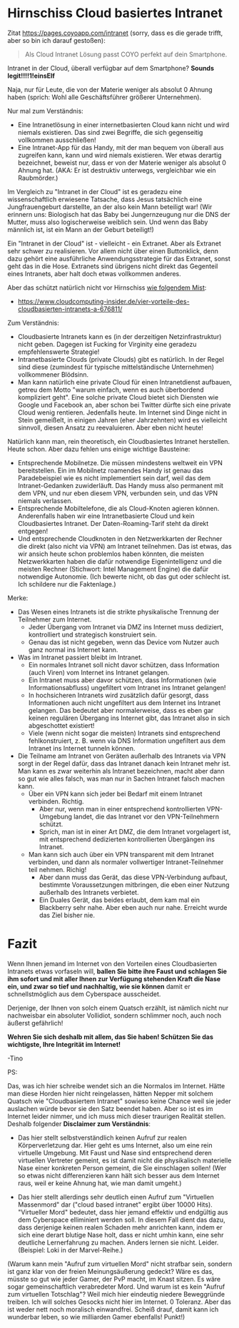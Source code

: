 # Hirnschiss Cloud basiertes Intranet

Zitat https://pages.coyoapp.com/intranet (sorry, dass es die gerade trifft, aber so bin ich darauf gestoßen):

> Als Cloud Intranet Lösung passt COYO perfekt auf dein Smartphone.

Intranet in der Cloud, überall verfügbar auf dem Smartphone?  **Sounds legit!!!!1!einsElf**

Naja, nur für Leute, die von der Materie weniger als absolut 0 Ahnung haben (sprich: Wohl alle Geschäftsführer größerer Unternehmen).

Nur mal zum Verständnis:

- Eine Intranetlösung in einer internetbasierten Cloud kann nicht und wird niemals existieren.  Das sind zwei Begriffe, die sich gegenseitig vollkommen ausschließen!
- Eine Intranet-App für das Handy, mit der man bequem von überall aus zugreifen kann, kann und wird niemals existieren.  Wer etwas derartig bezeichnet, beweist nur, dass er von der Materie weniger als absolut 0 Ahnung hat.  (AKA: Er ist destruktiv unterwegs, vergleichbar wie ein Raubmörder.)

Im Vergleich zu "Intranet in der Cloud" ist es geradezu eine wissenschaftlich erwiesene Tatsache, dass Jesus tatsächlich eine Jungfrauengeburt darstellte, an der also kein Mann beteiligt war!
(Wir erinnern uns:  Biologisch hat das Baby bei Jungernzeugung nur die DNS der Mutter, muss also logischerweise weiblich sein.  Und wenn das Baby männlich ist, ist ein Mann an der Geburt beteiligt!)

Ein "Intranet in der Cloud" ist - vielleicht - ein Extranet.  Aber als Extranet sehr schwer zu realisieren.
Vor allem nicht über einen Buttonklick, denn dazu gehört eine ausführliche Anwendungsstrategie für das Extranet, sonst geht das in die Hose.
Extranets sind übrigens nicht direkt das Gegenteil eines Intranets, aber halt doch etwas vollkommen anderes.

Aber das schützt natürlich nicht vor Hirnschiss [wie folgendem Mist](https://www.google.com/search?q=%22intranet%22+%22cloud%22):

- https://www.cloudcomputing-insider.de/vier-vorteile-des-cloudbasierten-intranets-a-676811/

Zum Verständnis:

- Cloudbasierte Intranets kann es (in der derzeitigen Netzinfrastruktur) nicht geben.  Dagegen ist Fucking for Virginity eine geradezu empfehlenswerte Strategie!
- Intranetbasierte Clouds (private Clouds) gibt es natürlich.  In der Regel sind diese (zumindest für typische mittelständische Unternehmen) vollkommener Blödsinn.
- Man kann natürlich eine private Cloud für einen Intranetdienst aufbauen, getreu dem Motto "warum einfach, wenn es auch überbordend kompliziert geht".  Eine solche private Cloud bietet sich Diensten wie Google und Facebook an, aber schon bei Twitter dürfte sich eine private Cloud wenig rentieren.  Jedenfalls heute.  Im Internet sind Dinge nicht in Stein gemeißelt, in einigen Jahren (eher Jahrzehnten) wird es vielleicht sinnvoll, diesen Ansatz zu reevaluieren.  Aber eben nicht heute!

Natürlich kann man, rein theoretisch, ein Cloudbasiertes Intranet herstellen.  Heute schon.  Aber dazu fehlen uns einige wichtige Bausteine:

- Entsprechende Mobilnetze.  Die müssen mindestens weltweit ein VPN bereitstellen.  Ein im Mobilnetz roamendes Handy ist genau das Paradebeispiel wie es nicht implementiert sein darf, weil das dem Intranet-Gedanken zuwiderläuft.  Das Handy muss also permanent mit dem VPN, und nur eben diesem VPN, verbunden sein, und das VPN niemals verlassen.
- Entsprechende Mobiltelefone, die als Cloud-Knoten agieren können.  Anderenfalls haben wir eine Intranetbasierte Cloud und kein Cloudbasiertes Intranet.  Der Daten-Roaming-Tarif steht da direkt entgegen!
- Und entsprechende Cloudknoten in den Netzwerkkarten der Rechner die direkt (also nicht via VPN) am Intranet teilnehmen.  Das ist etwas, das wir ansich heute schon problemlos haben könnten, die meisten Netzwerkkarten haben die dafür notwendige Eigenintelligenz und die meisten Rechner (Stichwort: Intel Management Engine) die dafür notwendige Autonomie.  (Ich bewerte nicht, ob das gut oder schlecht ist.  Ich schildere nur die Faktenlage.)

Merke:

- Das Wesen eines Intranets ist die strikte physikalische Trennung der Teilnehmer zum Internet.
  - Jeder Übergang vom Intranet via DMZ ins Internet muss dediziert, kontrolliert und strategisch konstruiert sein.
  - Genau das ist nicht gegeben, wenn das Device vom Nutzer auch ganz normal ins Internet kann.
- Was im Intranet passiert bleibt im Intranet.
  - Ein normales Intranet soll nicht davor schützen, dass Information (auch Viren) vom Internet ins Intranet gelangen.
  - Ein Intranet muss aber davor schützen, dass Informationen (wie Informationsabfluss) ungefiltert vom Intranet ins Intranet gelangen!
  - In hochsicheren Intranets wird zusätzlich dafür gesorgt, dass Informationen auch nicht ungefiltert aus dem Internet ins Intranet gelangen.
    Das bedeutet aber normalerweise, dass es eben gar keinen regulären Übergang ins Internet gibt, das Intranet also in sich abgeschottet existiert!
  - Viele (wenn nicht sogar die meisten) Intranets sind entsprechend fehlkonstruiert, z. B. wenn via DNS Information ungefiltert aus dem Intranet ins Internet tunneln können.
- Die Teilname am Intranet von Geräten außerhalb des Intranets via VPN sorgt in der Regel dafür, dass das Intranet danach kein Intranet mehr ist.
  Man kann es zwar weiterhin als Intranet bezeichnen, macht aber dann so gut wie alles falsch, was man nur in Sachen Intranet falsch machen kann.
  - Über ein VPN kann sich jeder bei Bedarf mit einem Intranet verbinden.  Richtig.
    - Aber nur, wenn man in einer entsprechend kontrollierten VPN-Umgebung landet, die das Intranet vor den VPN-Teilnehmern schützt.
    - Sprich, man ist in einer Art DMZ, die dem Intranet vorgelagert ist, mit entsprechend dedizierten kontrollierten Übergängen ins Intranet.
  - Man kann sich auch über ein VPN transparent mit dem Intranet verbinden, und dann als normaler vollwertiger Intranet-Teilnehmer teil nehmen.  Richig!
    - Aber dann muss das Gerät, das diese VPN-Verbindung aufbaut, bestimmte Voraussetzungen mitbringen, die eben einer Nutzung außerhalb des Intranets verbietet.
    - Ein Duales Gerät, das beides erlaubt, dem kam mal ein Blackberry sehr nahe.  Aber eben auch nur nahe.  Erreicht wurde das Ziel bisher nie.

# Fazit

Wenn Ihnen jemand im Internet von den Vorteilen eines Cloudbasierten Intranets etwas vorfaseln will,
**ballen Sie bitte ihre Faust und schlagen Sie ihm sofort und mit aller Ihnen zur Verfügung stehenden Kraft die Nase ein, und zwar so tief und nachhaltig, wie sie können** damit er schnellstmöglich aus dem Cyberspace ausscheidet.

Derjenige, der Ihnen von solch einem Quatsch erzählt, ist nämlich nicht nur nachweisbar ein absoluter Vollidiot, sondern schlimmer noch, auch noch äußerst gefährlich!

**Wehren Sie sich deshalb mit allem, das Sie haben!  Schützen Sie das wichtigste, Ihre Integrität im Internet!**

-Tino

PS:

Das, was ich hier schreibe wendet sich an die Normalos im Internet.  Hätte man diese Horden hier nicht reingelassen, hätten Nepper mit solchem Quatsch wie "Cloudbasiertem Intranet" sowieso keine Chance weil sie jeder auslachen würde bevor sie den Satz beendet haben.  Aber so ist es im Internet leider nimmer, und ich muss mich dieser traurigen Realität stellen.  Deshalb folgender **Disclaimer zum Verständnis**:

- Das hier stellt selbstverständlich keinen Aufruf zur realen Körperverletzung dar.  Hier geht es ums Internet, also um eine rein virtuelle Umgebung.  Mit Faust und Nase sind entsprechend deren virtuellen Vertreter gemeint, es ist damit nicht die physikalisch materielle Nase einer konkreten Person gemeint, die Sie einschlagen sollen!  (Wer so etwas nicht differenzieren kann hält sich besser aus dem Internet raus, weil er keine Ahnung hat, wie man damit umgeht.)

- Das hier stellt allerdings sehr deutlich einen Aufruf zum "Virtuellen Massenmord" dar ("cloud based intranet" ergibt über 10000 Hits).  "Virtueller Mord" bedeutet, dass hier jemand effektiv und endgültig aus dem Cyberspace elliminiert werden soll.  In diesem Fall dient das dazu, dass derjenige keinen realen Schaden mehr anrichten kann, indem er sich eine derart blutige Nase holt, dass er nicht umhin kann, eine sehr deutliche Lernerfahrung zu machen.  Anders lernen sie nicht.  Leider.  (Beispiel: Loki in der Marvel-Reihe.)

(Warum kann mein "Aufruf zum virtuellen Mord" nicht strafbar sein, sondern ist ganz klar von der freien Meinungsäußerung gedeckt?  Wäre es das, müsste so gut wie jeder Gamer, der PvP macht, im Knast sitzen.  Es wäre sogar gemeinschaftlich verabredeter Mord.  Und warum ist es kein "Aufruf zum virtuellen Totschlag"?  Weil mich hier eindeutig niedere Beweggründe treiben.  Ich will solches Gesocks nicht hier im Internet.  0 Toleranz.  Aber das ist weder nett noch moralisch einwandfrei.  Scheiß drauf, damit kann ich wunderbar leben, so wie milliarden Gamer ebenfalls!  Punkt!)
